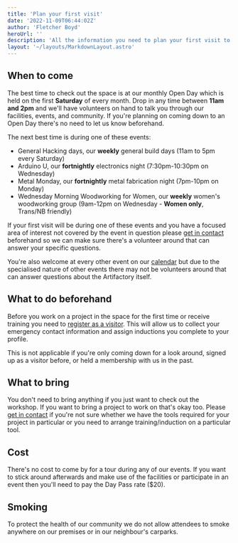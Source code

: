 ```yaml
---
title: 'Plan your first visit'
date: '2022-11-09T06:44:02Z'
author: 'Fletcher Boyd'
heroUrl: ''
description: 'All the information you need to plan your first visit to our workshop'
layout: '~/layouts/MarkdownLayout.astro'
---
```


## When to come

The best time to check out the space is at our monthly Open Day which is held on the first **Saturday** of every month. Drop in any time between **11am and 2pm** and we'll have volunteers on hand to talk you through our facilities, events, and community. If you're planning on coming down to an Open Day there's no need to let us know beforehand.

The next best time is during one of these events:

* General Hacking days, our **weekly** general build days (11am to 5pm every Saturday)
* Arduino U, our **fortnightly** electronics night (7:30pm-10:30pm on Wednesday)
* Metal Monday, our **fortnightly** metal fabrication night (7pm-10pm on Monday)
* Wednesday Morning Woodworking for Women, our **weekly** women's woodworking group (9am-12pm on Wednesday - **Women only**, Trans/NB friendly)

If your first visit will be during one of these events and you have a focused area of interest not covered by the event in question please [get in contact](mailto:info@artifactory.org.au) beforehand so we can make sure there's a volunteer around that can answer your specific questions.

You're also welcome at every other event on our [calendar](/events) but due to the specialised nature of other events there may not be volunteers around that can answer questions about the Artifactory itself.

## What to do beforehand

Before you work on a project in the space for the first time or receive training you need to [register as a visitor](https://perart.io/visitor). This will allow us to collect your emergency contact information and assign inductions you complete to your profile.

This is not applicable if you're only coming down for a look around, signed up as a visitor before, or held a membership with us in the past.

## What to bring

You don't need to bring anything if you just want to check out the workshop. If you want to bring a project to work on that's okay too. Please [get in contact](mailto:info@artifactory.org.au) if you're not sure whether we have the tools required for your project in particular or you need to arrange training/induction on a particular tool.

## Cost

There's no cost to come by for a tour during any of our events. If you want to stick around afterwards and make use of the facilities or participate in an event then you'll need to pay the Day Pass rate ($20).

## Smoking

To protect the health of our community we do not allow attendees to smoke anywhere on our premises or in our neighbour's carparks.
